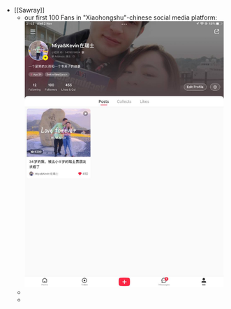 - [[Sawray]]
	- our first 100 Fans in "Xiaohongshu"-chinese social media platform: ![photo_2022-11-02 21.57.38.jpeg](../assets/photo_2022-11-02_21.57.38_1667422673801_0.jpeg)
	-
	-
